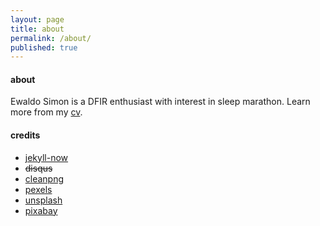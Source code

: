 ```yaml
---
layout: page
title: about
permalink: /about/
published: true
---
```

#### about
Ewaldo Simon is a DFIR enthusiast with interest in sleep marathon. Learn more from my [cv](https://www.visualcv.com/aldosimon/).

#### credits
* [jekyll-now](https://github.com/barryclark/jekyll-now "jekyll-now")
* <s>disqus</s>
* [cleanpng](https://www.cleanpng.com/)
* [pexels](https://www.pexels.com/)
* [unsplash](https://unsplash.com)
* [pixabay](https://pixabay.com)
